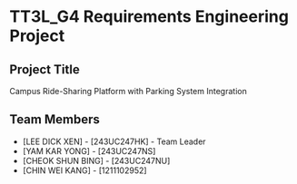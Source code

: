 # TT3L_G4 Requirements Engineering Project

## Project Title
Campus Ride-Sharing Platform with Parking System Integration

## Team Members
- [LEE DICK XEN] - [243UC247HK] - Team Leader
- [YAM KAR YONG] - [243UC247NS]
- [CHEOK SHUN BING] - [243UC247NU]
- [CHIN WEI KANG]  - [1211102952]

